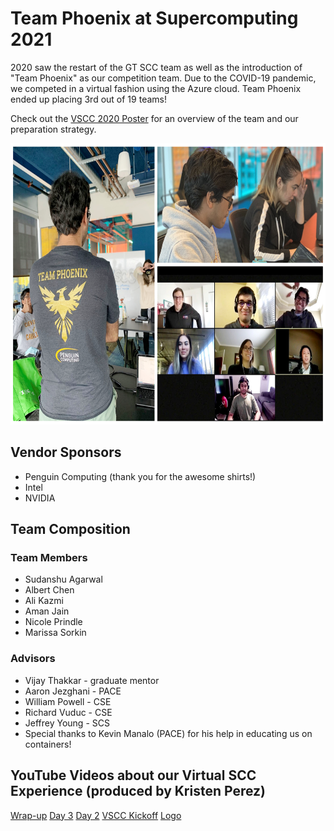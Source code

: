 # Team Phoenix at Supercomputing 2021

2020 saw the restart of the GT SCC team as well as the introduction of "Team Phoenix" as our competition team. Due to the COVID-19 pandemic, we competed in a virtual fashion using the Azure cloud. Team Phoenix ended up placing 3rd out of 19 teams! 

Check out the [VSCC 2020 Poster](files/2020/gt_vscc_supercomputing20_poster.pdf) for an overview of the team and our preparation strategy.

<p class="aligncenter">
    <img alt="2020 Team Phoenix" width="600" height="450" src="img/2020/scc20_team_phoenix_collage.jpg">
</p>


## Vendor Sponsors
* Penguin Computing (thank you for the awesome shirts!)
* Intel
* NVIDIA

## Team Composition

### Team Members
* Sudanshu Agarwal
* Albert Chen
* Ali Kazmi
* Aman Jain
* Nicole Prindle
* Marissa Sorkin

### Advisors
* Vijay Thakkar - graduate mentor
* Aaron Jezghani - PACE
* William Powell - CSE
* Richard Vuduc - CSE
* Jeffrey Young - SCS
* Special thanks to Kevin Manalo (PACE) for his help in educating us on containers!

## YouTube Videos about our Virtual SCC Experience (produced by Kristen Perez)

[Wrap-up](https://www.youtube.com/watch?v=nTdpKZD9vZM)
[Day 3](https://www.youtube.com/watch?v=N-vqdtRuQlo)
[Day 2](https://www.youtube.com/watch?v=YXsu6btPZeM)
[VSCC Kickoff](https://www.youtube.com/watch?v=iHjCJPsr8hI)
[Logo](https://www.youtube.com/watch?v=fL1EKehV1I8)
